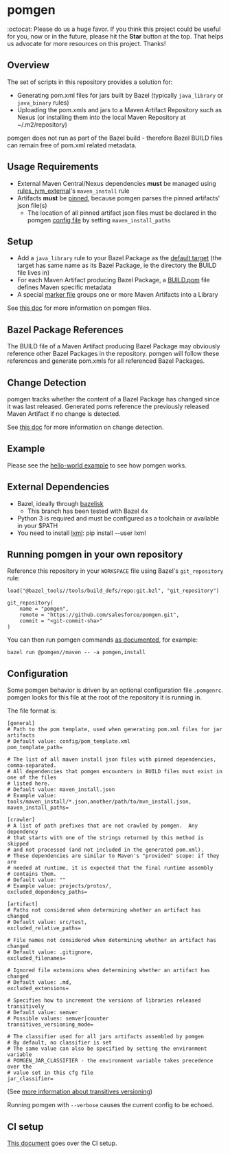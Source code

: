 # pomgen

:octocat: Please do us a huge favor. If you think this project could be useful for you, now or in the future, please hit the **Star** button at the top. That helps us advocate for more resources on this project. Thanks!

## Overview

The set of scripts in this repository provides a solution for:
 - Generating pom.xml files for jars built by Bazel (typically ```java_library``` or ```java_binary``` rules)
 - Uploading the pom.xmls and jars to a Maven Artifact Repository such as Nexus (or installing them into the local Maven Repository at ~/.m2/repository)

pomgen does not run as part of the Bazel build - therefore Bazel BUILD files can remain free of pom.xml related metadata.

## Usage Requirements

- External Maven Central/Nexus dependencies **must** be managed using [rules_jvm_external](https://github.com/bazelbuild/rules_jvm_external)'s `maven_install` rule
- Artifacts **must** be [pinned](https://github.com/bazelbuild/rules_jvm_external#pinning-artifacts-and-integration-with-bazels-downloader), because pomgen parses the pinned artifacts' json file(s)
  - The location of all pinned artifact json files must be declared in the pomgen [config file](#configuration) by setting `maven_install_paths`

## Setup

 - Add a `java_library` rule to your Bazel Package as the [default target](https://bazel.build/concepts/labels) (the target has same name as its Bazel Package, ie the directory the BUILD file lives in)
 - For each Maven Artifact producing Bazel Package, a [BUILD.pom](examples/hello-world/healthyfoods/fruit-api/MVN-INF/BUILD.pom) file defines Maven specific metadata
 - A special [marker file](examples/hello-world/healthyfoods/MVN-INF/LIBRARY.root) groups one or more Maven Artifacts into a Library

See [this doc](docs/mdfiles.md) for more information on pomgen files.

## Bazel Package References

The BUILD file of a Maven Artifact producing Bazel Package may obviously reference other Bazel Packages in the repository. pomgen will follow these references and generate pom.xmls for all referenced Bazel Packages. 

## Change Detection

pomgen tracks whether the content of a Bazel Package has changed since it was last released. Generated poms reference the previously released Maven Artifact if no change is detected.

See [this doc](docs/change_detection.md) for more information on change detection.

## Example

Please see the [hello-world example](examples/hello-world/README.md) to see how pomgen works.

## External Dependencies

- Bazel, ideally through [bazelisk](https://github.com/bazelbuild/bazelisk)
    - This branch has been tested with Bazel 4x
- Python 3 is required and must be configured as a toolchain or available in your $PATH
- You need to install [lxml](https://lxml.de): pip install --user lxml


## Running pomgen in your own repository

Reference this repository in your `WORKSPACE` file using Bazel's `git_repository` rule:

```
load("@bazel_tools//tools/build_defs/repo:git.bzl", "git_repository")

git_repository(
    name = "pomgen",
    remote = "https://github.com/salesforce/pomgen.git",
    commit = "<git-commit-sha>"
)
```

You can then run pomgen commands [as documented](examples/hello-world/README.md#before-running-pomgen), for example:

```
bazel run @pomgen//maven -- -a pomgen,install
```

## Configuration

Some pomgen behavior is driven by an optional configuration file `.pomgenrc`. pomgen looks for this file at the root of the repository it is running in.

The file format is:

```
[general]
# Path to the pom template, used when generating pom.xml files for jar artifacts
# Default value: config/pom_template.xml
pom_template_path=

# The list of all maven install json files with pinned dependencies, comma-separated. 
# All dependencies that pomgen encounters in BUILD files must exist in one of the files
# listed here.
# Default value: maven_install.json
# Example value: tools/maven_install/*.json,another/path/to/mvn_install.json,
maven_install_paths=

[crawler]
# A list of path prefixes that are not crawled by pomgen.  Any dependency
# that starts with one of the strings returned by this method is skipped 
# and not processed (and not included in the generated pom.xml).
# These dependencies are similar to Maven's "provided" scope: if they are
# needed at runtime, it is expected that the final runtime assembly
# contains them.
# Default value: ""
# Example value: projects/protos/,
excluded_dependency_paths=

[artifact]
# Paths not considered when determining whether an artifact has changed
# Default value: src/test,
excluded_relative_paths=

# File names not considered when determining whether an artifact has changed
# Default value: .gitignore,
excluded_filenames=

# Ignored file extensions when determining whether an artifact has changed
# Default value: .md,
excluded_extensions=

# Specifies how to increment the versions of libraries released transitively
# Default value: semver
# Possible values: semver|counter
transitives_versioning_mode=

# The classifier used for all jars artifacts assembled by pomgen
# By default, no classifier is set
# The same value can also be specified by setting the environment variable
# POMGEN_JAR_CLASSIFIER - the environment variable takes precedence over the
# value set in this cfg file
jar_classifier=
```

(See [more information about transitives versioning](docs/ci.md#using-a-different-version-increment-mode-for-transitives))

Running pomgen with `--verbose` causes the current config to be echoed.

## CI setup

[This document](docs/ci.md) goes over the CI setup.
